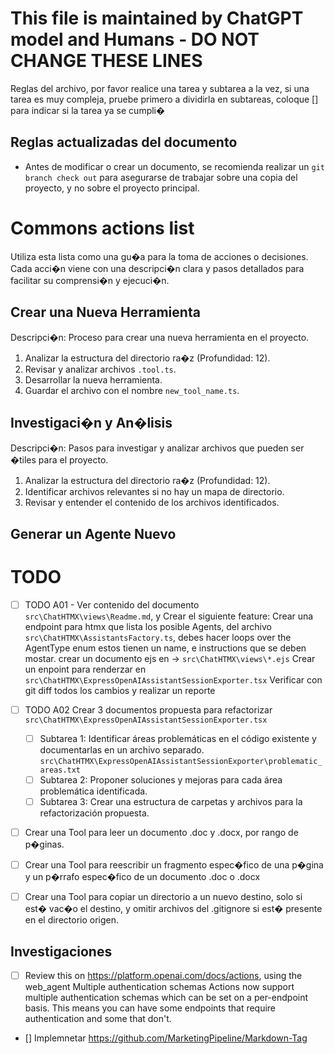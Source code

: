 # This file is maintained by ChatGPT model and Humans - DO NOT CHANGE THESE LINES

Reglas del archivo, por favor realice una tarea y subtarea a la vez,
si una tarea es muy compleja, pruebe primero a dividirla en subtareas,
coloque [] para indicar si la tarea ya se cumpli�

## Reglas actualizadas del documento

- Antes de modificar o crear un documento, se recomienda realizar un `git branch check out` para asegurarse de trabajar sobre una copia del proyecto, y no sobre el proyecto principal.

# Commons actions list

Utiliza esta lista como una gu�a para la toma de acciones o decisiones. Cada acci�n viene con una descripci�n clara y pasos detallados para facilitar su comprensi�n y ejecuci�n.

## Crear una Nueva Herramienta

Descripci�n: Proceso para crear una nueva herramienta en el proyecto.

1. Analizar la estructura del directorio ra�z (Profundidad: 12).
2. Revisar y analizar archivos `.tool.ts`.
3. Desarrollar la nueva herramienta.
4. Guardar el archivo con el nombre `new_tool_name.ts`.

## Investigaci�n y An�lisis

Descripci�n: Pasos para investigar y analizar archivos que pueden ser �tiles para el proyecto.

1. Analizar la estructura del directorio ra�z (Profundidad: 12).
2. Identificar archivos relevantes si no hay un mapa de directorio.
3. Revisar y entender el contenido de los archivos identificados.

## Generar un Agente Nuevo

# TODO

- [ ] TODO A01 - Ver contenido del documento `src\ChatHTMX\views\Readme.md`, y Crear el siguiente feature: Crear una endpoint para htmx que lista los posible Agents, del archivo `src\ChatHTMX\AssistantsFactory.ts`, debes hacer loops over the AgentType enum estos tienen un name, e instructions que se deben mostar.
      crear un documento ejs en -> `src\ChatHTMX\views\*.ejs`
      Crear un enpoint para renderzar en `src\ChatHTMX\ExpressOpenAIAssistantSessionExporter.tsx`
      Verificar con git diff todos los cambios y realizar un reporte

- [ ] TODO A02 Crear 3 documentos propuesta para refactorizar `src\ChatHTMX\ExpressOpenAIAssistantSessionExporter.tsx`

  - [ ] Subtarea 1: Identificar áreas problemáticas en el código existente y documentarlas en un archivo separado. `src\ChatHTMX\ExpressOpenAIAssistantSessionExporter\problematic_areas.txt`
  - [ ] Subtarea 2: Proponer soluciones y mejoras para cada área problemática identificada.
  - [ ] Subtarea 3: Crear una estructura de carpetas y archivos para la refactorización propuesta.

- [ ] Crear una Tool para leer un documento .doc y .docx, por rango de p�ginas.
- [ ] Crear una Tool para reescribir un fragmento espec�fico de una p�gina y un p�rrafo espec�fico de un documento .doc o .docx
- [ ] Crear una Tool para copiar un directorio a un nuevo destino, solo si est� vac�o el destino, y omitir archivos del .gitignore si est� presente en el directorio origen.

## Investigaciones

- [ ] Review this on https://platform.openai.com/docs/actions, using the web_agent
      Multiple authentication schemas
      Actions now support multiple authentication schemas which can be set on a per-endpoint basis. This means you can have some endpoints that require authentication and some that don't.

- [] Implemnetar
  https://github.com/MarketingPipeline/Markdown-Tag
